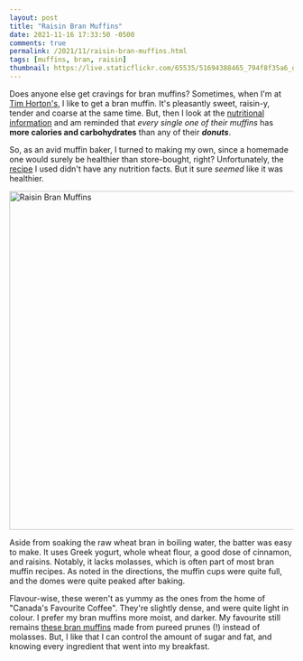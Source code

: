 ```yaml
---
layout: post
title: "Raisin Bran Muffins"
date: 2021-11-16 17:33:50 -0500
comments: true
permalink: /2021/11/raisin-bran-muffins.html
tags: [muffins, bran, raisin]
thumbnail: https://live.staticflickr.com/65535/51694388465_794f8f35a6_q.jpg
---
```


Does anyone else get cravings for bran muffins? Sometimes, when I'm at 
[Tim Horton's](https://www.timhortons.ca/), I like to get a bran muffin.
It's pleasantly sweet, raisin-y, tender and coarse at the same time.
But, then I look at the [nutritional information](https://www.timhortons.ca/nutrition-and-allergens)
and am reminded that _every single one of their muffins_ has 
**more calories and carbohydrates** than any of their _**donuts**_.

So, as an avid muffin baker, I turned to making my own, since a
homemade one would surely be healthier than store-bought, right? 
Unfortunately, the [recipe](https://www.seriouseats.com/easy-raisin-bran-muffin-recipe)
I used didn't have any nutrition facts. But it sure _seemed_
like it was healthier.

<a data-flickr-embed="true" href="https://www.flickr.com/photos/gnuf/51694388465/in/photostream/" title="Raisin Bran Muffins"><img src="https://live.staticflickr.com/65535/51694388465_794f8f35a6_c.jpg" width="800" height="600" alt="Raisin Bran Muffins"></a><script async src="//embedr.flickr.com/assets/client-code.js" charset="utf-8"></script>

Aside from soaking the raw wheat bran in boiling water, the
batter was easy to make. It uses Greek yogurt, whole wheat flour,
a good dose of cinnamon, and raisins. Notably, it lacks
molasses, which is often part of most bran muffin recipes.
As noted in the directions, the muffin cups were quite full, and
the domes were quite peaked after baking.

Flavour-wise, these weren't as yummy as the ones from the
home of "Canada's Favourite Coffee". They're slightly 
dense, and were quite light in colour. I prefer my
bran muffins more moist, and darker. My favourite
still remains [these bran muffins](/2005/08/healthy-bran-muffins.html)
made from pureed prunes (!) instead of molasses.
But, I like that I can control the amount of sugar and fat, 
and knowing every ingredient that went into my breakfast.
